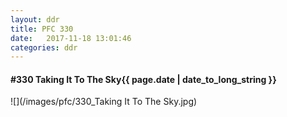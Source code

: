 ```yaml
---
layout: ddr
title: PFC 330
date:   2017-11-18 13:01:46
categories: ddr
---
```


#### **#330** Taking It To The Sky<span class="pull-right">{{ page.date | date_to_long_string }}</span>
![](/images/pfc/330_Taking It To The Sky.jpg)
